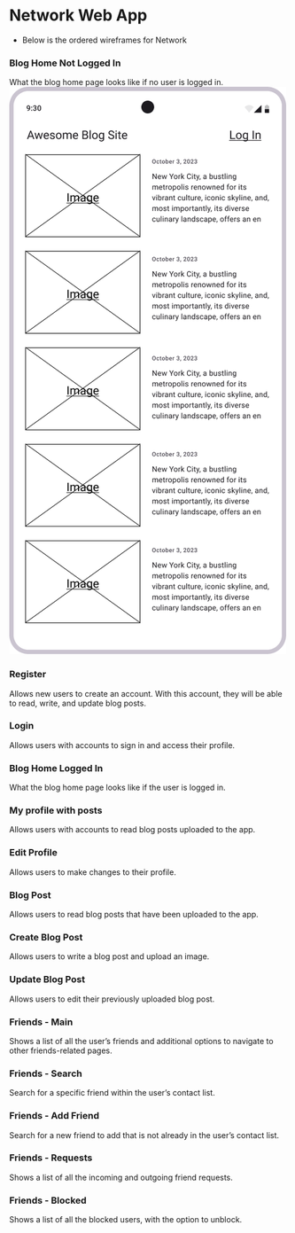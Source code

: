 # Network Web App
- Below is the ordered wireframes for Network 

### Blog Home Not Logged In
What the blog home page looks like if no user is logged in.
![](/ux-design/Wireframe/Blog%20Home%20Not%20Logged%20In.png)

### Register 
Allows new users to create an account. With this account, they will be able to read, write, and update blog posts.

### Login
Allows users with accounts to sign in and access their profile.

### Blog Home Logged In
What the blog home page looks like if the user is logged in.

### My profile with posts 
Allows users with accounts to read blog posts uploaded to the app.

### Edit Profile
Allows users to make changes to their profile. 

### Blog Post
Allows users to read blog posts that have been uploaded to the app. 

### Create Blog Post 
Allows users to write a blog post and upload an image. 

### Update Blog Post
Allows users to edit their previously uploaded blog post.

### Friends - Main
Shows a list of all the user’s friends and additional options to navigate to other friends-related pages.

### Friends - Search
Search for a specific friend within the user’s contact list.

### Friends - Add Friend
Search for a new friend to add that is not already in the user’s contact list.

### Friends - Requests
Shows a list of all the incoming and outgoing friend requests.

### Friends - Blocked
Shows a list of all the blocked users, with the option to unblock.
